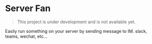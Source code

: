 # Server Fan

> This project is under development and is not available yet.

Easily run something on your server by sending message to IM.  slack, teams, wechat, etc...

